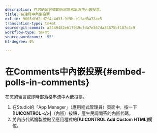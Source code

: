 ```yaml
---
description: 在您的留言或即時部落格串流中內嵌投票。
title: 在注釋中內嵌投票
exl-id: 9005dfd2-d7f4-4d33-9f9b-e1fad3a72ae5
translation-type: tm+mt
source-git-commit: a2449482e617939cfda7e367da34875bf187c4c9
workflow-type: tm+mt
source-wordcount: '55'
ht-degree: 0%

---
```


# 在Comments中內嵌投票{#embed-polls-in-comments}

在您的留言或即時部落格串流中內嵌投票。

1. 在Studio的「App Manager」（應用程式管理員）頁面中，按一下&#x200B;**[!UICONTROL </>]**（內嵌）按鈕，產生民調問答的內嵌代碼。
1. 將內嵌代碼複製並貼至應用程式的&#x200B;**[!UICONTROL Add Custom HTML]**&#x200B;欄位。
